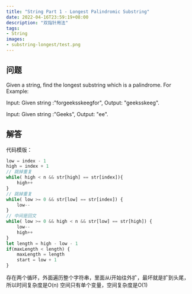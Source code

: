 ```yaml
---
title: "String Part 1 - Longest Palindromic Substring"
date: 2022-04-16T23:59:19+08:00
description: "双指针用法"
tags:
- String
images:
- substring-longest/test.png
---
```


## 问题

Given a string, find the longest substring which is a palindrome. 
For Example:

Input: Given string :"forgeeksskeegfor",
Output: "geeksskeeg".

Input: Given string :"Geeks",
Output: "ee".

## 解答

代码模版： 

``` ts
low = index - 1
high = index + 1
// 跳掉重复
while( high < n && str[high] == str[index]){
    high++
}
// 跳掉重复
while( low >= 0 && str[low] == str[index]) {
    low--
}
// 中间是回文
while( low >= 0 && high < n && str[low] == str[high]) {
    low--
    high++
}
let length = high - low - 1
if(maxLength < length) {
    maxLength = length
    start = low + 1
}
```

存在两个循环，外面遍历整个字符串，里面从i开始往外扩，最坏就是扩到头尾，所以时间复杂度是O(n)
空间只有单个变量，空间复杂度是O(1)